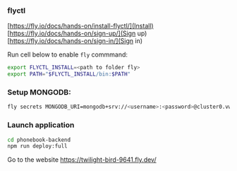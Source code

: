### flyctl
[https://fly.io/docs/hands-on/install-flyctl/](Install)  
[https://fly.io/docs/hands-on/sign-up/](Sign up)  
[https://fly.io/docs/hands-on/sign-in/](Sign in)  

Run cell below to enable `fly` commmand:
```bash
export FLYCTL_INSTALL=<path to folder fly>
export PATH="$FLYCTL_INSTALL/bin:$PATH"
```
### Setup MONGODB:
```bash
fly secrets MONGODB_URI=mongodb+srv://<username>:<password>@cluster0.vwz1m.mongodb.net/phonebookApp?retryWrites=true&w=majority
```

### Launch application
```bash
cd phonebook-backend
npm run deploy:full
```
Go to the website https://twilight-bird-9641.fly.dev/